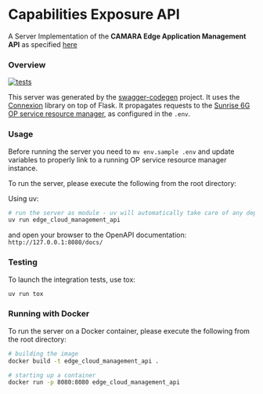 # Capabilities Exposure API

A Server Implementation of the **CAMARA Edge Application Management API** as specified [here](https://github.com/camaraproject/EdgeCloud/blob/main/code/API_definitions/Edge-Application-Management.yaml)


### Overview

[![tests](https://github.com/SMARTECH-ISI-Athena/capabilities-exposure-api/actions/workflows/edge-cloud-management-api.yml/badge.svg)](https://github.com/SMARTECH-ISI-Athena/capabilities-exposure-api/actions/workflows/edge-cloud-management-api.yml)


This server was generated by the [swagger-codegen](https://github.com/swagger-api/swagger-codegen) project.
It uses the [Connexion](https://github.com/zalando/connexion) library on top of Flask.
It propagates requests to the [Sunrise 6G OP service resource manager](https://github.com/SMARTECH-ISI-Athena/Sunrise-6G-Operator-Platform), as configured in the `.env`.

### Usage
Before running the server you need to `mv env.sample .env` and update variables to properly link to a running OP service resource manager instance.

To run the server, please execute the following from the root directory:

Using uv: 
```bash
# run the server as module - uv will automatically take care of any dependencies installation
uv run edge_cloud_management_api
```
and open your browser to the OpenAPI documentation: `http://127.0.0.1:8080/docs/`

### Testing

To launch the integration tests, use tox:
```bash
uv run tox
```

### Running with Docker

To run the server on a Docker container, please execute the following from the root directory:

```bash
# building the image
docker build -t edge_cloud_management_api .

# starting up a container
docker run -p 8080:8080 edge_cloud_management_api
```